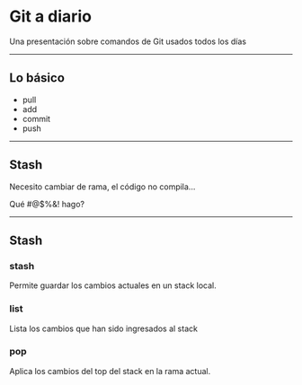 # Git a diario
Una presentación sobre comandos de Git usados todos los días

---

## Lo básico

* pull
* add
* commit
* push

---

## Stash

Necesito cambiar de rama, el código no compila...  

Qué #@$%&! hago?

---

## Stash

### stash
Permite guardar los cambios actuales en un stack local.

### list
Lista los cambios que han sido ingresados al stack

### pop
Aplica los cambios del top del stack en la rama actual.
